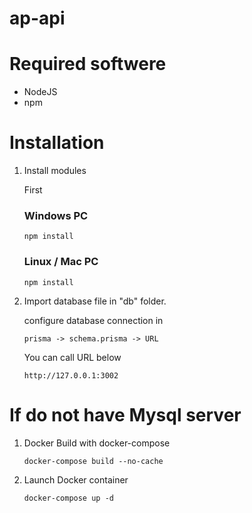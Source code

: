 # ap-api
# Required softwere

* NodeJS
* npm
  
# Installation

1. Install modules
	
	First 
	
	### Windows PC
    ```
	npm install
	```

	### Linux / Mac PC
    ```
	npm install
	```

2. Import database file in "db" folder.

    configure database connection in
    
     ```
    prisma -> schema.prisma -> URL
     ```

    You can call URL below
	
    ```
	http://127.0.0.1:3002
	```

# If do not have Mysql server 
1. Docker Build with docker-compose

    ```
	docker-compose build --no-cache
	```

1. Launch Docker container

    ```
	docker-compose up -d
	```
